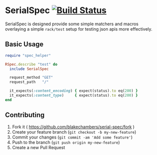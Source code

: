 # SerialSpec [![Build Status](https://travis-ci.org/blakechambers/serial-spec.svg?branch=master)](https://travis-ci.org/blakechambers/serial-spec)

SerialSpec is designed provide some simple matchers and macros overlaying a simple `rack/test` setup for testing json apis more effectively.

## Basic Usage

```ruby
require "spec_helper"

RSpec.describe "test" do
  include SerialSpec

  request_method "GET"
  request_path   "/"

  it_expects(:content_encoding) { expect(status).to eq(200) }
  it_expects(:content_type)     { expect(status).to eq(200) }
end
```

## Contributing

1. Fork it ( https://github.com/blakechambers/serial-spec/fork )
2. Create your feature branch (`git checkout -b my-new-feature`)
3. Commit your changes (`git commit -am 'Add some feature'`)
4. Push to the branch (`git push origin my-new-feature`)
5. Create a new Pull Request

